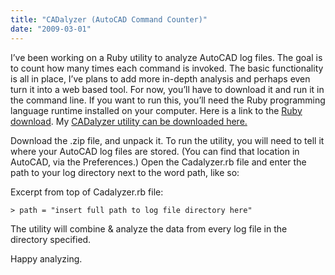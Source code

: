 ```yaml
---
title: "CADalyzer (AutoCAD Command Counter)"
date: "2009-03-01"
---
```


I’ve been working on a Ruby utility to analyze AutoCAD log files. The goal is to count how many times each command is invoked. The basic functionality is all in place, I’ve plans to add more in-depth analysis and perhaps even turn it into a web based tool. For now, you’ll have to download it and run it in the command line. If you want to run this, you’ll need the Ruby programming language runtime installed on your computer. Here is a link to the [Ruby download](http://www.ruby-lang.org/en/downloads/). My [CADalyzer utility can be downloaded here.](http://scenic-shop.com/files/code/Cadalyzer.05b.zip "CADalyzer")

Download the .zip file, and unpack it. To run the utility, you will need to tell it where your AutoCAD log files are stored. (You can find that location in AutoCAD, via the Preferences.) Open the Cadalyzer.rb file and enter the path to your log directory next to the word path, like so:

Excerpt from top of Cadalyzer.rb file:

    > path = "insert full path to log file directory here"


The utility will combine & analyze the data from every log file in the directory specified.

Happy analyzing.
